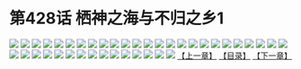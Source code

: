# 第428话 栖神之海与不归之乡1
![](https://s1.baozimh.com/scomic/sanyanxiaotianlu-samanhua/0/428-yoz8/1.jpg)
![](https://s1.baozimh.com/scomic/sanyanxiaotianlu-samanhua/0/428-yoz8/2.jpg)
![](https://s1.baozimh.com/scomic/sanyanxiaotianlu-samanhua/0/428-yoz8/3.jpg)
![](https://s1.baozimh.com/scomic/sanyanxiaotianlu-samanhua/0/428-yoz8/4.jpg)
![](https://s1.baozimh.com/scomic/sanyanxiaotianlu-samanhua/0/428-yoz8/5.jpg)
![](https://s1.baozimh.com/scomic/sanyanxiaotianlu-samanhua/0/428-yoz8/6.jpg)
![](https://s1.baozimh.com/scomic/sanyanxiaotianlu-samanhua/0/428-yoz8/7.jpg)
![](https://s1.baozimh.com/scomic/sanyanxiaotianlu-samanhua/0/428-yoz8/8.jpg)
![](https://s1.baozimh.com/scomic/sanyanxiaotianlu-samanhua/0/428-yoz8/9.jpg)
![](https://s1.baozimh.com/scomic/sanyanxiaotianlu-samanhua/0/428-yoz8/10.jpg)
![](https://s1.baozimh.com/scomic/sanyanxiaotianlu-samanhua/0/428-yoz8/11.jpg)
![](https://s1.baozimh.com/scomic/sanyanxiaotianlu-samanhua/0/428-yoz8/12.jpg)
![](https://s1.baozimh.com/scomic/sanyanxiaotianlu-samanhua/0/428-yoz8/13.jpg)
![](https://s1.baozimh.com/scomic/sanyanxiaotianlu-samanhua/0/428-yoz8/14.jpg)
![](https://s1.baozimh.com/scomic/sanyanxiaotianlu-samanhua/0/428-yoz8/15.jpg)
![](https://s1.baozimh.com/scomic/sanyanxiaotianlu-samanhua/0/428-yoz8/16.jpg)
![](https://s1.baozimh.com/scomic/sanyanxiaotianlu-samanhua/0/428-yoz8/17.jpg)
![](https://s1.baozimh.com/scomic/sanyanxiaotianlu-samanhua/0/428-yoz8/18.jpg)
![](https://s1.baozimh.com/scomic/sanyanxiaotianlu-samanhua/0/428-yoz8/19.jpg)
![](https://s1.baozimh.com/scomic/sanyanxiaotianlu-samanhua/0/428-yoz8/20.jpg)
![](https://s1.baozimh.com/scomic/sanyanxiaotianlu-samanhua/0/428-yoz8/21.jpg)
![](https://s1.baozimh.com/scomic/sanyanxiaotianlu-samanhua/0/428-yoz8/22.jpg)
![](https://s1.baozimh.com/scomic/sanyanxiaotianlu-samanhua/0/428-yoz8/23.jpg)
![](https://s1.baozimh.com/scomic/sanyanxiaotianlu-samanhua/0/428-yoz8/24.jpg)
![](https://s1.baozimh.com/scomic/sanyanxiaotianlu-samanhua/0/428-yoz8/25.jpg)
![](https://s1.baozimh.com/scomic/sanyanxiaotianlu-samanhua/0/428-yoz8/26.jpg)
![](https://s1.baozimh.com/scomic/sanyanxiaotianlu-samanhua/0/428-yoz8/27.jpg)
![](https://s1.baozimh.com/scomic/sanyanxiaotianlu-samanhua/0/428-yoz8/28.jpg)
![](https://s1.baozimh.com/scomic/sanyanxiaotianlu-samanhua/0/428-yoz8/29.jpg)
![](https://s1.baozimh.com/scomic/sanyanxiaotianlu-samanhua/0/428-yoz8/30.jpg)
![](https://s1.baozimh.com/scomic/sanyanxiaotianlu-samanhua/0/428-yoz8/31.jpg)
![](https://s1.baozimh.com/scomic/sanyanxiaotianlu-samanhua/0/428-yoz8/32.jpg)
![](https://s1.baozimh.com/scomic/sanyanxiaotianlu-samanhua/0/428-yoz8/33.jpg)
![](https://s1.baozimh.com/scomic/sanyanxiaotianlu-samanhua/0/428-yoz8/34.jpg)
![](https://s1.baozimh.com/scomic/sanyanxiaotianlu-samanhua/0/428-yoz8/35.jpg)
![](https://s1.baozimh.com/scomic/sanyanxiaotianlu-samanhua/0/428-yoz8/36.jpg)
![](https://s1.baozimh.com/scomic/sanyanxiaotianlu-samanhua/0/428-yoz8/37.jpg)
![](https://s1.baozimh.com/scomic/sanyanxiaotianlu-samanhua/0/428-yoz8/38.jpg)
![](https://s1.baozimh.com/scomic/sanyanxiaotianlu-samanhua/0/428-yoz8/39.jpg)
![](https://s1.baozimh.com/scomic/sanyanxiaotianlu-samanhua/0/428-yoz8/40.jpg)
[【上一章】](./428.md)
[【目录】](./README.md)
[【下一章】](./430.md)
